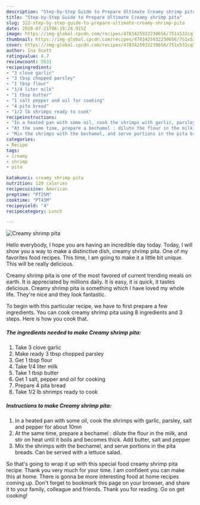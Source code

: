 ```yaml
---
description: "Step-by-Step Guide to Prepare Ultimate Creamy shrimp pita"
title: "Step-by-Step Guide to Prepare Ultimate Creamy shrimp pita"
slug: 322-step-by-step-guide-to-prepare-ultimate-creamy-shrimp-pita
date: 2020-07-21T06:19:28.915Z
image: https://img-global.cpcdn.com/recipes/4783425932230656/751x532cq70/creamy-shrimp-pita-recipe-main-photo.jpg
thumbnail: https://img-global.cpcdn.com/recipes/4783425932230656/751x532cq70/creamy-shrimp-pita-recipe-main-photo.jpg
cover: https://img-global.cpcdn.com/recipes/4783425932230656/751x532cq70/creamy-shrimp-pita-recipe-main-photo.jpg
author: Ina Scott
ratingvalue: 4.7
reviewcount: 5631
recipeingredient:
- "3 clove garlic"
- "3 tbsp chopped parsley"
- "1 tbsp flour"
- "1/4 liter milk"
- "1 tbsp butter"
- "1 salt pepper and oil for cooking"
- "4 pita bread"
- "1/2 lb shrimps ready to cook"
recipeinstructions:
- "In a heated pan with some oil, cook the shrimps with garlic, parsley, salt and pepper for about 10mn"
- "At the same time, prepare a bechamel : dilute the flour in the milk, and stir on heat until it boils and becomes thick. Add butter, salt and pepper"
- "Mix the shrimps with the bechamel, and serve portions in the pita breads. Can be served with a lettuce salad."
categories:
- Recipe
tags:
- creamy
- shrimp
- pita

katakunci: creamy shrimp pita 
nutrition: 120 calories
recipecuisine: American
preptime: "PT25M"
cooktime: "PT43M"
recipeyield: "4"
recipecategory: Lunch

---
```



![Creamy shrimp pita](https://img-global.cpcdn.com/recipes/4783425932230656/751x532cq70/creamy-shrimp-pita-recipe-main-photo.jpg)

Hello everybody, I hope you are having an incredible day today. Today, I will show you a way to make a distinctive dish, creamy shrimp pita. One of my favorites food recipes. This time, I am going to make it a little bit unique. This will be really delicious.



Creamy shrimp pita is one of the most favored of current trending meals on earth. It is appreciated by millions daily. It is easy, it is quick, it tastes delicious. Creamy shrimp pita is something which I have loved my whole life. They're nice and they look fantastic.


To begin with this particular recipe, we have to first prepare a few ingredients. You can cook creamy shrimp pita using 8 ingredients and 3 steps. Here is how you cook that.

<!--inarticleads1-->

##### The ingredients needed to make Creamy shrimp pita:

1. Take 3 clove garlic
1. Make ready 3 tbsp chopped parsley
1. Get 1 tbsp flour
1. Take 1/4 liter milk
1. Take 1 tbsp butter
1. Get 1 salt, pepper and oil for cooking
1. Prepare 4 pita bread
1. Take 1/2 lb shrimps ready to cook




<!--inarticleads2-->

##### Instructions to make Creamy shrimp pita:

1. In a heated pan with some oil, cook the shrimps with garlic, parsley, salt and pepper for about 10mn
1. At the same time, prepare a bechamel : dilute the flour in the milk, and stir on heat until it boils and becomes thick. Add butter, salt and pepper
1. Mix the shrimps with the bechamel, and serve portions in the pita breads. Can be served with a lettuce salad.




So that's going to wrap it up with this special food creamy shrimp pita recipe. Thank you very much for your time. I am confident you can make this at home. There is gonna be more interesting food at home recipes coming up. Don't forget to bookmark this page on your browser, and share it to your family, colleague and friends. Thank you for reading. Go on get cooking!
